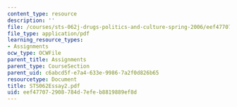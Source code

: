 ```yaml
---
content_type: resource
description: ''
file: /courses/sts-062j-drugs-politics-and-culture-spring-2006/eef477072908784d7efeb8819889ef8d_STS062Essay2.pdf
file_type: application/pdf
learning_resource_types:
- Assignments
ocw_type: OCWFile
parent_title: Assignments
parent_type: CourseSection
parent_uid: c6abcd5f-e7a4-633e-9986-7a2f0d826b65
resourcetype: Document
title: STS062Essay2.pdf
uid: eef47707-2908-784d-7efe-b8819889ef8d
---
```

